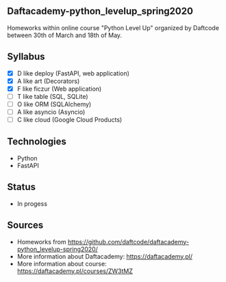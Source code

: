 ## Daftacademy-python_levelup_spring2020

Homeworks within online course "Python Level Up" organized by Daftcode between 30th of March and 18th of May.

## Syllabus

- [x]  D like deploy (FastAPI, web application)
- [x] A like art (Decorators)
- [x] F like ficzur (Web application)
- [ ] T like table (SQL, SQLite)
- [ ] O like ORM (SQLAlchemy)
- [ ] A like asyncio (Asyncio)
- [ ] C like cloud (Google Cloud Products)

## Technologies

* Python
* FastAPI

## Status

* In progess

## Sources

* Homeworks from https://github.com/daftcode/daftacademy-python_levelup-spring2020/
* More information about Daftacademy: https://daftacademy.pl/
* More information about course: https://daftacademy.pl/courses/ZW3tMZ
